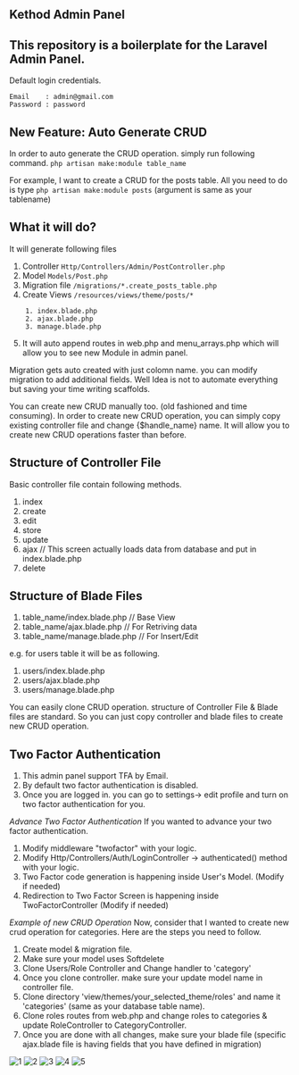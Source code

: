 ## Kethod Admin Panel
This repository is a boilerplate for the Laravel Admin Panel.
---
Default login credentials.

```
Email 	 : admin@gmail.com
Password : password
```
New Feature: Auto Generate CRUD
--
In order to auto generate the CRUD operation.
simply run following command.
`php artisan make:module table_name` 

For example, I want to create a CRUD for the posts table. All you need to do is type
`php artisan make:module posts` (argument is same as your tablename)

What it will do?
--
It will generate following files
1. Controller  `Http/Controllers/Admin/PostController.php`
2. Model `Models/Post.php`
3. Migration file `/migrations/*.create_posts_table.php`
4. Create Views `/resources/views/theme/posts/*`
```
    1. index.blade.php
    2. ajax.blade.php
    3. manage.blade.php
```
5. It will auto append routes in web.php and menu_arrays.php which will allow you to see new Module in admin panel.

Migration gets auto created with just colomn name. you can modify migration to add additional fields. Well Idea is not to automate everything but saving your time writing scaffolds.

You can create new CRUD manually too. (old fashioned and time consuming).
In order to create new CRUD operation, you can simply copy existing controller file and change {$handle_name} name. It will allow you to create new CRUD operations faster than before.

Structure of Controller File
---
Basic controller file contain following methods. 
1. index 
2. create 
3. edit
4. store
5. update
6. ajax // This screen actually loads data from database and put in index.blade.php 
7. delete

Structure of Blade Files
---
1. table_name/index.blade.php // Base View
2. table_name/ajax.blade.php // For Retriving data
3. table_name/manage.blade.php // For Insert/Edit

e.g. for users table it will be as following.
1. users/index.blade.php
2. users/ajax.blade.php
3. users/manage.blade.php

You can easily clone CRUD operation.
structure of Controller File & Blade files are standard. So you can just copy controller and blade files to create new CRUD operation.

Two Factor Authentication
--
1. This admin panel support TFA by Email.
2. By default two factor authentication is disabled.
3. Once you are logged in. you can go to settings-> edit profile and turn on two factor authentication for you.

*Advance Two Factor Authentication*
If you wanted to advance your two factor authentication. 
1. Modify middleware "twofactor" with your logic.
2. Modify Http/Controllers/Auth/LoginController -> authenticated() method with your logic.
3. Two Factor code generation is happening inside User's Model. (Modify if needed)
4. Redirection to Two Factor Screen is happening inside TwoFactorController (Modify if needed)

*Example of new CRUD Operation*
Now, consider that I wanted to create new crud operation for categories. Here are the steps you need to follow.
1. Create model & migration file.
2. Make sure your model uses Softdelete
3. Clone Users/Role Controller and Change handler to 'category'
5. Once you clone controller. make sure your update model name in controller file.
6. Clone directory 'view/themes/your_selected_theme/roles' and name it 'categories' (same as your database table name).
7. Clone roles routes from web.php and change roles to categories & update RoleController to CategoryController.
8. Once you are done with all changes, make sure your blade file (specific ajax.blade file is having fields that you have defined in migration)


![1](https://user-images.githubusercontent.com/13075784/115128421-451bf580-9ffb-11eb-896e-594cf3e901a2.png)
![2](https://user-images.githubusercontent.com/13075784/115128423-464d2280-9ffb-11eb-907a-33cc7553a9b4.png)
![3](https://user-images.githubusercontent.com/13075784/115128424-46e5b900-9ffb-11eb-83f8-9aa3e023b03a.png)
![4](https://user-images.githubusercontent.com/13075784/115128425-46e5b900-9ffb-11eb-9217-43aefa3c463b.png)
![5](https://user-images.githubusercontent.com/13075784/115128426-477e4f80-9ffb-11eb-97d9-b4f58e21027d.png)



